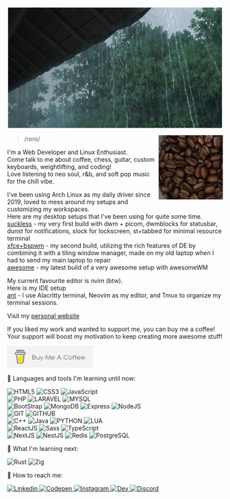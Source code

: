 <p align="center">
<picture>
<img max-width="50%" height="auto" src="./.github/raining.gif">
</picture>
</p>

<p style={ display: inline }>
<picture>
<img align="right" src="./.github/coffee.jpg">
</picture>
</p>

> /rɒnɪ/

I'm a Web Developer and Linux Enthusiast. <br/>
Come talk to me about coffee, chess, guitar, custom keyboards, weightlifting, and coding! <br/>
Love listening to neo soul, r&b, and soft pop music for the chill vibe. <br/>

I've been using Arch Linux as my daily driver since 2019, loved to mess around my setups and customizing my workspaces. <br/>
Here are my desktop setups that I've been using for quite some time. <br/>
[suckless](https://www.github.com/ronylee11/suckless) - my very first build with dwm + picom, dwmblocks for statusbar, dunst for notifications, slock for lockscreen, st+tabbed for minimal resource terminal <br/>
[xfce+bspwm](https://www.github.com/ronylee11/xfce-bspwm) - my second build, utilizing the rich features of DE by combining it with a tiling window manager, made on my old laptop when I had to send my main laptop to repair <br/>
[awesome](https://www.github.com/ronylee11/awesome) - my latest build of a very awesome setup with awesomeWM <br/>

My current favourite editor is nvim (btw).<br/>
Here is my IDE setup <br/>
[ant](https://www.github.com/ronylee11/ant) - I use Alacritty terminal, Neovim as my editor, and Tmux to organize my terminal sessions. <br/>

Visit my [personal website](https://rony.is-a.dev)

If you liked my work and wanted to support me, you can buy me a coffee! <br/>
Your support will boost my motivation to keep creating more awesome stuff! <br/>

<a href="https://www.buymeacoffee.com/ronylee" target="_blank">
<img src="./.github/buymeacoffee.jpg" alt="Buy me a coffee" width="200" height="50">
</a>

🧰 Languages and tools I'm learning until now: <br/>

<p>
<picture>
<source media="(prefers-color-scheme: light)" srcset="https://img.shields.io/static/v1?label=&message=HTML5&color=%23E34F26&style=for-the-badge&logo=html5&logoColor=whitesmoke"></source>
<source media="(prefers-color-scheme: dark)" srcset="https://img.shields.io/static/v1?label=&message=HTML5&color=%23E34F26&style=for-the-badge&logo=html5&logoColor=whitesmoke"></source>
<img src="https://img.shields.io/static/v1?label=&message=HTML5&color=%23E34F26&style=for-the-badge&logo=html5&logoColor=whitesmoke" alt="HTML5">
</picture>
<picture>
<source media="(prefers-color-scheme: light)" srcset="https://img.shields.io/static/v1?label=&message=CSS3&color=%231572B6&style=for-the-badge&logo=css3&logoColor=whitesmoke"></source>
<source media="(prefers-color-scheme: dark)" srcset="https://img.shields.io/static/v1?label=&message=CSS3&color=%231572B6&style=for-the-badge&logo=css3&logoColor=whitesmoke"></source>
<img src="https://img.shields.io/static/v1?label=&message=CSS3&color=%231572B6&style=for-the-badge&logo=css3&logoColor=whitesmoke" alt="CSS3">
</picture>
<picture>
<source media="(prefers-color-scheme: light)" srcset="https://img.shields.io/static/v1?label=&message=Javascript&color=%23F7DF1E&style=for-the-badge&logo=javascript&logoColor=grey"></source>
<source media="(prefers-color-scheme: dark)" srcset="https://img.shields.io/static/v1?label=&message=Javascript&color=%23F7DF1E&style=for-the-badge&logo=javascript&logoColor=grey"></source>
<img src="https://img.shields.io/static/v1?label=&message=Javascript&color=%23F7DF1E&style=for-the-badge&logo=javascript&logoColor=grey" alt="JavaScript">
</picture> 
<br/>
<picture>
<source media="(prefers-color-scheme: light)" srcset="https://img.shields.io/badge/php-%23777BB4.svg?style=for-the-badge&logo=php&logoColor=white"></source>
<source media="(prefers-color-scheme: dark)" srcset="https://img.shields.io/badge/php-%23777BB4.svg?style=for-the-badge&logo=php&logoColor=white"></source>
<img src="https://img.shields.io/badge/php-%23777BB4.svg?style=for-the-badge&logo=php&logoColor=white" alt="PHP">
</picture>
<picture>
<source media="(prefers-color-scheme: light)" srcset="https://img.shields.io/badge/laravel-%23FF2D20.svg?style=for-the-badge&logo=laravel&logoColor=white"></source>
<source media="(prefers-color-scheme: dark)" srcset="https://img.shields.io/badge/laravel-%23FF2D20.svg?style=for-the-badge&logo=laravel&logoColor=white"></source>
<img src="https://img.shields.io/badge/laravel-%23FF2D20.svg?style=for-the-badge&logo=laravel&logoColor=white" alt="LARAVEL">
</picture>
<picture>
<source media="(prefers-color-scheme: light)" srcset="https://img.shields.io/badge/mysql-%2300f.svg?style=for-the-badge&logo=mysql&logoColor=white"></source>
<source media="(prefers-color-scheme: dark)" srcset="https://img.shields.io/badge/mysql-%2300f.svg?style=for-the-badge&logo=mysql&logoColor=white"></source>
<img src="https://img.shields.io/badge/mysql-%2300f.svg?style=for-the-badge&logo=mysql&logoColor=white" alt="MYSQL">
</picture>
<br/>
<picture>
<source media="(prefers-color-scheme: light)" srcset="https://img.shields.io/static/v1?label=&message=BOOTSTRAP&color=blueviolet&style=for-the-badge&logo=bootstrap&logoColor=whitesmoke"></source>
<source media="(prefers-color-scheme: dark)" srcset="https://img.shields.io/static/v1?label=&message=BOOTSTRAP&color=blueviolet&style=for-the-badge&logo=bootstrap&logoColor=whitesmoke"></source>
<img src="https://img.shields.io/static/v1?label=&message=BOOTSTRAP&color=blueviolet&style=for-the-badge&logo=bootstrap&logoColor=whitesmoke" alt="BootStrap">
</picture>
<picture>
<source media="(prefers-color-scheme: light)" srcset="https://img.shields.io/static/v1?label=&message=MONGODB&color=brightgreen&style=for-the-badge&logo=mongoDB&logoColor=whitesmoke"></source>
<source media="(prefers-color-scheme: dark)" srcset="https://img.shields.io/static/v1?label=&message=MONGODB&color=brightgreen&style=for-the-badge&logo=mongoDB&logoColor=whitesmoke"></source>
<img src="https://img.shields.io/static/v1?label=&message=MONGODB&color=brightgreen&style=for-the-badge&logo=mongoDB&logoColor=whitesmoke" alt="MongoDB">
</picture>
<picture>
<source media="(prefers-color-scheme: light)" srcset="https://img.shields.io/static/v1?label=&message=EXPRESS&color=grey&style=for-the-badge&logo=express&logoColor=whitesmoke"></source>
<source media="(prefers-color-scheme: dark)" srcset="https://img.shields.io/static/v1?label=&message=EXPRESS&color=grey&style=for-the-badge&logo=express&logoColor=whitesmoke"></source>
<img src="https://img.shields.io/static/v1?label=&message=EXPRESS&color=grey&style=for-the-badge&logo=express&logoColor=whitesmoke" alt="Express">
</picture>
<picture>
<source media="(prefers-color-scheme: light)" srcset="https://img.shields.io/static/v1?label=&message=NODE.JS&color=green&style=for-the-badge&logo=node.js&logoColor=whitesmoke"></source>
<source media="(prefers-color-scheme: dark)" srcset="https://img.shields.io/static/v1?label=&message=NODE.JS&color=green&style=for-the-badge&logo=node.js&logoColor=whitesmoke"></source>
<img src="https://img.shields.io/static/v1?label=&message=NODE.JS&color=green&style=for-the-badge&logo=node.js&logoColor=whitesmoke" alt="NodeJS">
</picture>
<br/>
<picture>
<source media="(prefers-color-scheme: light)" srcset="https://img.shields.io/static/v1?label=&message=GIT&color=%23F05032&style=for-the-badge&logo=git&logoColor=whitesmoke"></source>
<source media="(prefers-color-scheme: dark)" srcset="https://img.shields.io/static/v1?label=&message=GIT&color=%23F05032&style=for-the-badge&logo=git&logoColor=whitesmoke"></source>
<img src="https://img.shields.io/static/v1?label=&message=GIT&color=%23F05032&style=for-the-badge&logo=git&logoColor=whitesmoke" alt="GIT">
</picture>
<picture>
<source media="(prefers-color-scheme: light)" srcset="https://img.shields.io/static/v1?label=&message=GITHUB&color=%23181717&style=for-the-badge&logo=github&logoColor=whitesmoke"></source>
<source media="(prefers-color-scheme: dark)" srcset="https://img.shields.io/static/v1?label=&message=GITHUB&color=%23181717&style=for-the-badge&logo=github&logoColor=whitesmoke"></source>
<img src="https://img.shields.io/static/v1?label=&message=GITHUB&color=%23181717&style=for-the-badge&logo=github&logoColor=whitesmoke" alt="GITHUB">
</picture>
<br/>
<picture>
<source media="(prefers-color-scheme: light)" srcset="https://img.shields.io/badge/c++-%2300599C.svg?style=for-the-badge&logo=c%2B%2B&logoColor=white"></source>
<source media="(prefers-color-scheme: dark)" srcset="https://img.shields.io/badge/c++-%2300599C.svg?style=for-the-badge&logo=c%2B%2B&logoColor=white"></source>
<img src="https://img.shields.io/badge/c++-%2300599C.svg?style=for-the-badge&logo=c%2B%2B&logoColor=white" alt="C++">
</picture>
<picture>
<source media="(prefers-color-scheme: light)" srcset="https://img.shields.io/badge/java-%23ED8B00.svg?style=for-the-badge&logo=openjdk&logoColor=white"></source>
<source media="(prefers-color-scheme: dark)" srcset="https://img.shields.io/badge/java-%23ED8B00.svg?style=for-the-badge&logo=openjdk&logoColor=white"></source>
<img src="https://img.shields.io/badge/java-%23ED8B00.svg?style=for-the-badge&logo=openjdk&logoColor=white" alt="Java">
</picture>
<picture>
<source media="(prefers-color-scheme: light)" srcset="https://img.shields.io/badge/python-3670A0?style=for-the-badge&logo=python&logoColor=ffdd54"></source>
<source media="(prefers-color-scheme: dark)" srcset="https://img.shields.io/badge/python-3670A0?style=for-the-badge&logo=python&logoColor=ffdd54"></source>
<img src="https://img.shields.io/badge/python-3670A0?style=for-the-badge&logo=python&logoColor=ffdd54" alt="PYTHON">
</picture>
<picture>
<source media="(prefers-color-scheme: light)" srcset="https://img.shields.io/badge/lua-%232C2D72.svg?style=for-the-badge&logo=lua&logoColor=white"></source>
<source media="(prefers-color-scheme: dark)" srcset="https://img.shields.io/badge/lua-%232C2D72.svg?style=for-the-badge&logo=lua&logoColor=white"></source>
<img src="https://img.shields.io/badge/lua-%232C2D72.svg?style=for-the-badge&logo=lua&logoColor=white" alt="LUA">
</picture>
<br/>
<picture>
<source media="(prefers-color-scheme: light)" srcset="https://img.shields.io/static/v1?label=&message=REACT.JS&color=%2361DAFB&style=for-the-badge&logo=react&logoColor=grey"></source>
<source media="(prefers-color-scheme: dark)" srcset="https://img.shields.io/static/v1?label=&message=REACT.JS&color=%2361DAFB&style=for-the-badge&logo=react&logoColor=grey"></source>
<img src="https://img.shields.io/static/v1?label=&message=REACT.JS&color=%2361DAFB&style=for-the-badge&logo=react&logoColor=grey" alt="ReactJS">
</picture>
<picture>
<source media="(prefers-color-scheme: light)" srcset="https://img.shields.io/static/v1?label=&message=SASS&color=%23CC6699&style=for-the-badge&logo=sass&logoColor=whitesmoke"></source>
<source media="(prefers-color-scheme: dark)" srcset="https://img.shields.io/static/v1?label=&message=SASS&color=%23CC6699&style=for-the-badge&logo=sass&logoColor=whitesmoke"></source>
<img src="https://img.shields.io/static/v1?label=&message=SASS&color=%23CC6699&style=for-the-badge&logo=sass&logoColor=whitesmoke" alt="Sass">
</picture>
<picture>
<source media="(prefers-color-scheme: light)" srcset="https://img.shields.io/static/v1?label=&message=Typescript&color=%233178C6&style=for-the-badge&logo=typescript&logoColor=03256C"></source>
<source media="(prefers-color-scheme: dark)" srcset="https://img.shields.io/static/v1?label=&message=Typescript&color=%233178C6&style=for-the-badge&logo=typescript&logoColor=03256C"></source>
<img src="https://img.shields.io/static/v1?label=&message=Typescript&color=%233178C6&style=for-the-badge&logo=typescript&logoColor=03256C" alt="TypeScript">
</picture>
<br/>
<picture>
<source media="(prefers-color-scheme: light)" srcset="https://img.shields.io/static/v1?label=&message=NEXT.JS&color=%23000000&style=for-the-badge&logo=next.js&logoColor=white"></source>
<source media="(prefers-color-scheme: dark)" srcset="https://img.shields.io/static/v1?label=&message=NEXT.JS&color=%23000000&style=for-the-badge&logo=next.js&logoColor=white"></source>
<img src="https://img.shields.io/static/v1?label=&message=NEXT.JS&color=%23000000&style=for-the-badge&logo=next.js&logoColor=white" alt="NextJS">
</picture>
<picture>
<source media="(prefers-color-scheme: light)" srcset="https://img.shields.io/static/v1?label=&message=NEST.JS&color=%23E0234E&style=for-the-badge&logo=nestjs&logoColor=white"></source>
<source media="(prefers-color-scheme: dark)" srcset="https://img.shields.io/static/v1?label=&message=NEST.JS&color=%23E0234E&style=for-the-badge&logo=nestjs&logoColor=white"></source>
<img src="https://img.shields.io/static/v1?label=&message=NEST.JS&color=%23E0234E&style=for-the-badge&logo=nestjs&logoColor=white" alt="NestJS">
</picture>
<picture>
<source media="(prefers-color-scheme: light)" srcset="https://img.shields.io/static/v1?label=&message=REDIS&color=%23DC382D&style=for-the-badge&logo=redis&logoColor=whitesmoke"></source>
<source media="(prefers-color-scheme: dark)" srcset="https://img.shields.io/static/v1?label=&message=REDIS&color=%23DC382D&style=for-the-badge&logo=redis&logoColor=whitesmoke"></source>
<img src="https://img.shields.io/static/v1?label=&message=REDIS&color=%23DC382D&style=for-the-badge&logo=redis&logoColor=whitesmoke" alt="Redis">
</picture>
<picture>
<source media="(prefers-color-scheme: light)" srcset="https://img.shields.io/static/v1?label=&message=POSTGRESQL&color=%23336791&style=for-the-badge&logo=postgresql&logoColor=whitesmoke"></source>
<source media="(prefers-color-scheme: dark)" srcset="https://img.shields.io/static/v1?label=&message=POSTGRESQL&color=%23336791&style=for-the-badge&logo=postgresql&logoColor=whitesmoke"></source>
<img src="https://img.shields.io/static/v1?label=&message=POSTGRESQL&color=%23336791&style=for-the-badge&logo=postgresql&logoColor=whitesmoke" alt="PostgreSQL">
</picture>
</p>

📖 What I'm learning next: <br/>

<p>
<picture>
<source media="(prefers-color-scheme: light)" srcset="https://img.shields.io/static/v1?label=&message=RUST&color=%23E57324&style=for-the-badge&logo=rust&logoColor=whitesmoke"></source>
<source media="(prefers-color-scheme: dark)" srcset="https://img.shields.io/static/v1?label=&message=RUST&color=%23E57324&style=for-the-badge&logo=rust&logoColor=whitesmoke"></source>
<img src="https://img.shields.io/static/v1?label=&message=RUST&color=%23E57324&style=for-the-badge&logo=rust&logoColor=whitesmoke" alt="Rust">
</picture>
<picture>
<source media="(prefers-color-scheme: light)" srcset="https://img.shields.io/static/v1?label=&message=ZIG&color=%23EC1DFF&style=for-the-badge&logo=zig&logoColor=whitesmoke"></source>
<source media="(prefers-color-scheme: dark)" srcset="https://img.shields.io/static/v1?label=&message=ZIG&color=%23EC1DFF&style=for-the-badge&logo=zig&logoColor=whitesmoke"></source>
<img src="https://img.shields.io/static/v1?label=&message=ZIG&color=%23EC1DFF&style=for-the-badge&logo=zig&logoColor=whitesmoke" alt="Zig">
</picture>
</p>

📱 How to reach me: <br/>

<a href="https://www.linkedin.com/in/ronylee11" target="_blank">
<img src="https://img.shields.io/static/v1?label=&message=Linkedin&color=0A66C2&style=for-the-badge&logo=linkedin&logoColor=whitesmoke" alt="Linkedin" width="120" height="30">
</a>
<a href="https://codepen.io/ronylee" target="_blank">
<img src="https://img.shields.io/static/v1?label=&message=Codepen&color=%23000000&style=for-the-badge&logo=codepen&logoColor=whitesmoke" alt="Codepen" width="120" height="30">
</a>
<a href="https://www.instagram.com/rongyil33/" target="_blank">
<img src="https://img.shields.io/static/v1?label=&message=Instagram&color=lightpink&style=for-the-badge&logo=instagram&logoColor=black" alt="Instagram" width="120" height="30">
</a>
<a href="https://dev.to/ronylee11" target="_blank">
<img src="https://img.shields.io/static/v1?label=&message=DEV&color=%230A0A0A&style=for-the-badge&logo=dev.to" alt="Dev" width="80" height="30">
</a>
<a href="https://discordapp.com/users/834300211106676736" target="_blank">
<img src="https://img.shields.io/badge/Discord-%235865F2.svg?style=for-the-badge&logo=discord&logoColor=white" alt="Discord" width="120" height="30">
</a>
